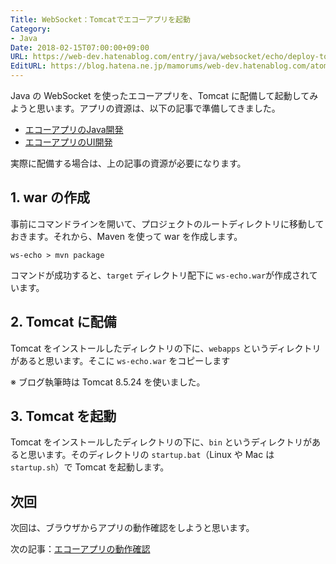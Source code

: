 ```yaml
---
Title: WebSocket：Tomcatでエコーアプリを起動
Category:
- Java
Date: 2018-02-15T07:00:00+09:00
URL: https://web-dev.hatenablog.com/entry/java/websocket/echo/deploy-tomcat
EditURL: https://blog.hatena.ne.jp/mamorums/web-dev.hatenablog.com/atom/entry/17391345971615018026
---
```


Java の WebSocket を使ったエコーアプリを、Tomcat に配備して起動してみようと思います。アプリの資源は、以下の記事で準備してきました。

- [エコーアプリのJava開発](/entry/java/websocket/echo/dev-java)
- [エコーアプリのUI開発](/entry/java/websocket/echo/dev-ui)

実際に配備する場合は、上の記事の資源が必要になります。


## 1. war の作成
事前にコマンドラインを開いて、プロジェクトのルートディレクトリに移動しておきます。それから、Maven を使って war を作成します。

```
ws-echo > mvn package
```

コマンドが成功すると、`target` ディレクトリ配下に `ws-echo.war`が作成されています。


## 2. Tomcat に配備
Tomcat をインストールしたディレクトリの下に、`webapps` というディレクトリがあると思います。そこに `ws-echo.war` をコピーします

※ ブログ執筆時は Tomcat 8.5.24 を使いました。


## 3. Tomcat を起動
Tomcat をインストールしたディレクトリの下に、`bin` というディレクトリがあると思います。そのディレクトリの `startup.bat`（Linux や Mac は `startup.sh`）で Tomcat を起動します。


## 次回
次回は、ブラウザからアプリの動作確認をしようと思います。

次の記事：[エコーアプリの動作確認](/entry/java/websocket/echo/check)

